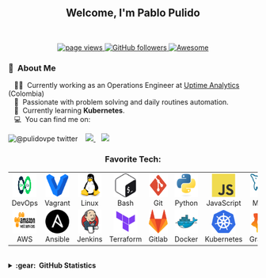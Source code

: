 <h2 align="center">Welcome, I'm Pablo Pulido</h1>
<!-- <h3 align="center">I work as a DevOps Engineer</h3> -->
<br />

<p align="center">
  <a href="https://github.com/pulidovpe/pulidovpe">
    <img src="https://komarev.com/ghpvc/?username=pulidovpe" alt="page views" />
  </a>
  <a href="https://github.com/pulidovpe?tab=followers">
    <img alt="GitHub followers" src="https://img.shields.io/github/followers/pulidovpe?color=green&logo=github">
  </a>
  <!--<a href="https://twitter.com/pulidovpe" >
    <img src="https://img.shields.io/twitter/follow/pulidovpe.svg?style=social" /> 
  </a>-->
  <a href="https://github.com/abhisheknaiidu/awesome-github-profile-readme">
    <img alt="Awesome" src="https://awesome.re/mentioned-badge.svg">
  </a>
</p>


### :space_invader: &nbsp;About Me

&nbsp;&nbsp;&nbsp;:technologist: &nbsp;Currently working as an Operations Engineer at [Uptime Analytics](https://uptimeanalytics.com/nosotros/) (Colombia) \
&nbsp;&nbsp;&nbsp;:heartbeat: &nbsp;Passionate with problem solving and daily routines automation.\
&nbsp;&nbsp;&nbsp;:seedling: &nbsp;Currently learning **Kubernetes**.\
&nbsp;&nbsp;&nbsp;:computer: &nbsp;You can find me on:

  
  ![@pulidovpe twitter](https://img.shields.io/twitter/follow/pulidovpe?style=for-the-badge&color=00acee)&nbsp;&nbsp;&nbsp;
  <a href="https://www.linkedin.com/in/pulidovpe/"><img src="https://img.shields.io/badge/linkedin-%230077B5.svg?&style=for-the-badge&logo=linkedin&logoColor=white" />
</a>&nbsp;&nbsp;
  <a href="mailto:pulidovpe.dev@gmail.com?subject=Hi%20Pablo%20Pulido"><img src="https://img.shields.io/badge/gmail-%23D14836.svg?&style=for-the-badge&logo=gmail&logoColor=white" /></a>
<br />

<h3 align="center">Favorite Tech:</h3>
<table align="center">
  <tr>
    <td align="center" width="96">
      <a href="#pulidovpe">
        <img src="./img/devops.svg" width="48" height="48" alt="DevOps" />
      </a>
      <br>DevOps
    </td>
    <td align="center" width="96">
      <a href="#pulidovpe">
        <img src="./img/vagrant.svg" width="48" height="48" alt="Vagrant" />
      </a>
      <br>Vagrant
    </td>
    <td align="center" width="96">
      <a href="#pulidovpe">
        <img src="./img/linux.svg" width="48" height="48" alt="Linux" />
      </a>
      <br>Linux
    </td>
    <td align="center" width="96">
      <a href="#pulidovpe">
        <img src="./img/bash.svg" width="48" height="48" alt="Bash" />
      </a>
      <br>Bash
    </td>
    <td align="center" width="96">
      <a href="/../../../../pulidovpe/workflow-practice/blob/master/README.md">
        <img src="./img/git.svg" width="48" height="48" alt="Git" />
      </a>
      <br>Git
    </td>
    <td align="center" width="96">
      <a href="/../../../../pulidovpe/python_testing/blob/master/README.md" >
        <img src="./img/python.svg" width="48" height="48" alt="Python" />
      </a>
      <br>Python
    </td>
    <td align="center" width="96">
      <a href="/../../../../pulidovpe/api-node-mysql/blob/master/README.md">
        <img src="./img/javascript.svg" width="48" height="48" alt="JavaScript" />
      </a>
      <br>JavaScript
    </td>
    <td align="center" width="96">
      <a href="/../../../../pulidovpe/api-node-mysql/blob/master/README.md">
        <img src="./img/mysql.svg" width="48" height="48" alt="Mysql" />
      </a>
      <br>Mysql
    </td>
    <td align="center"  width="96">
      <a href="#pulidovpe">
        <img src="./img/postgres.svg" width="48" height="48" alt="Postgres" />
      </a>
      <br>Postgres
    </td>
  </tr>
  <tr>
    <td align="center" width="96"> 
      <a href="#pulidovpe" >
        <img src="./img/aws.svg" width="48" height="48" alt="AWS" />
      </a>
      <br>AWS
    </td>
    <td align="center" width="96">
      <a href="/../../../../pulidovpe/ansible-practice/blob/main/README.md" >
        <img src="./img/ansible.svg" width="48" height="48" alt="Ansible" />
      </a>
      <br>Ansible
    </td>
    <td align="center" width="96"> 
      <a href="#pulidovpe" >
        <img src="./img/jenkins.svg" width="48" height="48" alt="Jenkins" />
      </a>
      <br>Jenkins
    </td>
    <td align="center"  width="96">
      <a href="/../../../../pulidovpe/terraform-practice/blob/master/README.md">
        <img src="./img/terraform.svg" width="48" height="48" alt="Terraform" />
      </a>
      <br>Terraform
    </td>
    <td align="center" width="96">
      <a href="/../../../../pulidovpe/work-flow/blob/master/README.md">
        <img src="./img/gitlab.svg" width="48" height="48" alt="Gitlab" />
      </a>
      <br>Gitlab
    </td>
    <td align="center" width="96">
      <a href="/../../../../pulidovpe/docker-php-mysql/blob/master/README.md" >
        <img src="./img/docker.svg" width="48" height="48" alt="Docker" />
      </a>
      <br>Docker
    </td>
    <td align="center" width="96">
      <a href="/../../../../pulidovpe/kubernetes-practice/blob/main/README.md" >
        <img src="./img/kubernetes.svg" width="48" height="48" alt="Kubernetes" />
      </a>
      <br>Kubernetes
    </td>
    <td align="center" width="96">
      <a href="#pulidovpe" >
        <img src="./img/grafana.svg" width="48" height="48" alt="Grafana" />
      </a>
      <br>Grafana
    </td>
    <td align="center" width="96">
      <a href="#pulidovpe" >
        <img src="./img/prometheus.svg" width="48" height="48" alt="Prometheus" />
      </a>
      <br>Prometheus
    </td>
  </tr>
</table>
<br />

<details>
  <summary><b>:gear: &nbsp;GitHub Statistics</b></summary>
    <p align="center">&nbsp;<img src="https://github-readme-stats.vercel.app/api?username=pulidovpe&show_icons=true&locale=en" alt="pulidovpe" /></p>
    <p align="center"><img src="https://github-readme-stats.vercel.app/api/top-langs?username=pulidovpe&show_icons=true&locale=en&layout=compact" alt="pulidovpe" /></p>
</details>
<br />

<!--

<p align="center"> </p>
<p align="left"> </p>

- :office: &nbsp;I'm currently working at **[Uptime Analytics](https://uptimeanalytics.com/nosotros/)**
- 🌱 I’m currently learning **Kubernetes**
- :computer: &nbsp;Connect with me on:
  - <a href="https://twitter.com/pulidovpe" target="blank"><img align="center" src="https://raw.githubusercontent.com/rahuldkjain/github-profile-readme-generator/master/src/images/icons/Social/twitter.svg" alt="pulidovpe" height="30" width="40" /></a> <a href="https://linkedin.com/in/pulidovpe" target="blank"><img align="center" src="https://raw.githubusercontent.com/rahuldkjain/github-profile-readme-generator/master/src/images/icons/Social/linked-in-alt.svg" alt="pulidovpe" height="30" width="40" /></a> <a href="https://stackoverflow.com/users/2208414" target="blank"><img align="center" src="https://raw.githubusercontent.com/rahuldkjain/github-profile-readme-generator/master/src/images/icons/Social/stack-overflow.svg" alt="2208414" height="30" width="40" /></a> <a href="https://discord.gg/pulidovpe" target="blank"><img align="center" src="https://raw.githubusercontent.com/rahuldkjain/github-profile-readme-generator/master/src/images/icons/Social/discord.svg" alt="pulidovpe" height="30" width="40" /></a>

</p>
<br />
-->

<!-- <p align="left"> <a href="https://github.com/ryo-ma/github-profile-trophy"><img src="https://github-profile-trophy.vercel.app/?username=pulidovpe" alt="pulidovpe" /></a> </p> -->
